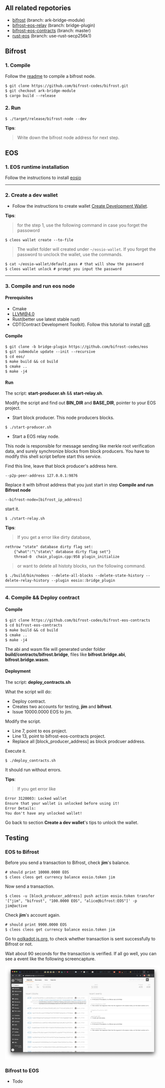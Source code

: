 ## All related repotories
- [bifrost](https://github.com/bifrost-codes/bifrost) (branch: ark-bridge-module)
- [bifrost-eos-relay](https://github.com/bifrost-codes/bifrost-eos-relay) (branch: bridge-plugin)
- [bifrost-eos-contracts](https://github.com/bifrost-codes/bifrost-eos-contracts) (branch: master)
- [rust-eos](https://github.com/bifrost-codes/rust-eos) (branch: use-rust-secp256k1)

## Bifrost

### 1. Compile
Follow the [readme](https://github.com/bifrost-codes/bifrost/tree/ark-bridge-module) to compile a bifrost node.
```
$ git clone https://github.com/bifrost-codes/bifrost.git
$ git checkout ark-bridge-module
$ cargo build --release
```

### 2. Run
```
$ ./target/release/bifrost-node --dev
```

**Tips**: 
> Write down the bifrost node address for next step.

## EOS

### 1. EOS runtime installation
Follow the instructions to install [eosio](https://developers.eos.io/eosio-home/docs/setting-up-your-environment)

---

### 2. Create a dev wallet

- Follow the instructions to create wallet [Create Development Wallet](https://developers.eos.io/eosio-home/docs/wallets).


**Tips**: 
> for the step 1, use the following command in case you forget the passoword
```
$ cleos wallet create --to-file
```

> The wallet folder will created under ```~/eosio-wallet```. If you forget the password to unclock the wallet, use the commands.
```
$ cat ~/eosio-wallet/default.pass # that will show the password
$ cleos wallet unlock # prompt you input the password
```
---

### 3. Compile and run eos node

#### Prerequisites
- Cmake
- LLVM@4.0
- Rust(better use latest stable rust)
- CDT(Contract Development Toolkit). Follow this tutorial to install [cdt](https://developers.eos.io/eosio-home/docs/installing-the-contract-development-toolkit).

#### Compile

```
$ git clone -b bridge-plugin https://github.com/bifrost-codes/eos
$ git submodule update --init --recursive
$ cd eos/
$ make build && cd build
$ cmake ..
$ make -j4
```

#### Run

The script: **start-producer.sh** && **start-relay.sh**.

Modify the script and find out **BIN_DIR** and **BASE_DIR**, pointer to your EOS project.

- Start block producer.
This node producers blocks.

```
$ ./start-producer.sh
```

- Start a EOS relay node.

This node is responsible for message sending like merkle root verification data, and surely synchronize blocks from block producers.
You have to modify this shell script before start this service.

Find this line, leave that block producer's address here.
```
--p2p-peer-address 127.0.0.1:9876
```

Replace it with bifrost address that you just start in step **Compile and run Bifrost node**
```
--bifrost-node=[bifrost_ip_address]
```

start it.
```
$ ./start-relay.sh
```

**Tips**: 
> If you get a error like dirty database,
```
rethrow "state" database dirty flag set: 
    {"what":"\"state\" database dirty flag set"}
    thread-0  chain_plugin.cpp:958 plugin_initialize
```

> or want to delete all histoty blocks, run the following command.
```shell
$ ./build/bin/nodeos --delete-all-blocks --delete-state-history --delete-relay-history --plugin eosio::bridge_plugin
```

---

### 4. Compile && Deploy contract

#### Compile
```
$ git clone https://github.com/bifrost-codes/bifrost-eos-contracts
$ cd bifrost-eos-contracts
$ make build && cd build
$ cmake ..
$ make -j4
```
The abi and wasm file will generated under folder **build/contracts/bifrost.bridge**, 
files like **bifrost.bridge.abi**, **bifrost.bridge.wasm**.

#### Deployment
The script: **deploy_contracts.sh**

What the script will do:

- Deploy contract.
- Creates two accounts for testing, **jim** and **bifrost**.
- Issue 10000.0000 EOS to jim.

Modify the script.
- Line 7, point to eos project.
- Line 13, point to bifrost-eos-contracts project.
- Replace all [block_producer_address] as block prodcuer address.

Execute it.
```shell
$ ./deploy_contracts.sh
```
It should run without errors.

**Tips**:
> If you get error like 
```
Error 3120003: Locked wallet
Ensure that your wallet is unlocked before using it!
Error Details:
You don't have any unlocked wallet!
```
Go back to section **Create a dev wallet**'s tips to unlock the wallet.

## Testing

### EOS to Bifrost

Before you send a transaction to Bifrost, check **jim**'s balance.

```
# should print 10000.0000 EOS
$ cleos cleos get currency balance eosio.token jim
```

Now send a transaction.
```
$ cleos -u [block_producer_address] push action eosio.token transfer '["jim", "bifrost", "100.0000 EOS", "alice@bifrost:EOS"]' -p jim@active
```

Check **jim**'s account again.
```
# should print 9900.0000 EOS
$ cleos cleos get currency balance eosio.token jim
```

Go to [polkadot.js.org](https://polkadot.js.org/apps/#/extrinsics), to check whether transaction is sent successfully to Bifrost or not.

Wait about 90 seconds for the transaction is verified. If all go well, you can see a event like the following screencapture.

![prove_action_event](prove_action_event.png)

### Bifrost to EOS

- Todo